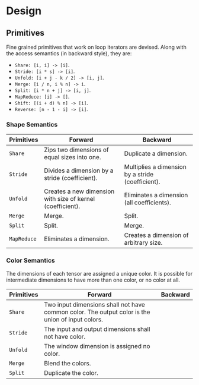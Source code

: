 # Design

## Primitives

Fine grained primitives that work on loop iterators are devised. Along with the access semantics (in backward style), they are:
- `Share: [i, i] -> [i]`.
- `Stride: [i * s] -> [i]`.
- `Unfold: [i + j - k / 2] -> [i, j]`.
- `Merge: [i / n, i % n] -> i`.
- `Split: [i * n + j] -> [i, j]`.
- `MapReduce: [i] -> []`.
- `Shift: [(i + d) % n] -> [i]`.
- `Reverse: [n - 1 - i] -> [i]`.

### Shape Semantics

| Primitives | Forward | Backward |
| --- | --- | --- |
| `Share` | Zips two dimensions of equal sizes into one. | Duplicate a dimension. |
| `Stride` | Divides a dimension by a stride (coefficient). | Multiplies a dimension by a stride (coefficient). |
| `Unfold` | Creates a new dimension with size of kernel (coefficient). | Eliminates a dimension (all coefficients). |
| `Merge` | Merge. | Split. |
| `Split` | Split. | Merge. |
| `MapReduce` | Eliminates a dimension. | Creates a dimension of arbitrary size. |

### Color Semantics

The dimensions of each tensor are assigned a unique color. It is possible for intermediate dimensions to have more than one color, or no color at all.

| Primitives | Forward | Backward |
| --- | --- | --- |
| `Share` | Two input dimensions shall not have common color. The output color is the union of input colors. | |
| `Stride` | The input and output dimensions shall not have color. | |
| `Unfold` | The window dimension is assigned no color. | |
| `Merge` | Blend the colors. | |
| `Split` | Duplicate the color. | |
